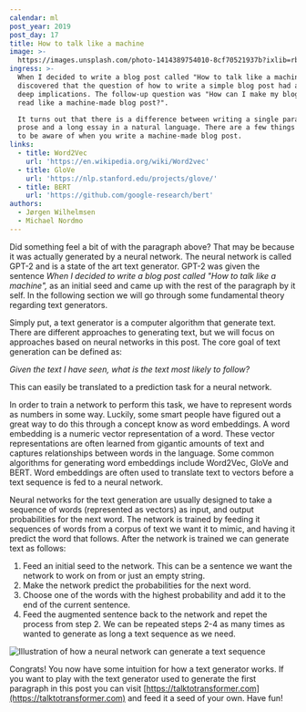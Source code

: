 ```yaml
---
calendar: ml
post_year: 2019
post_day: 17
title: How to talk like a machine
image: >-
  https://images.unsplash.com/photo-1414389754010-8cf70521937b?ixlib=rb-1.2.1&ixid=eyJhcHBfaWQiOjEyMDd9&auto=format&fit=crop&w=1100&q=60
ingress: >-
  When I decided to write a blog post called "How to talk like a machine", I
  discovered that the question of how to write a simple blog post had a lot of
  deep implications. The follow-up question was "How can I make my blog post
  read like a machine-made blog post?".

  It turns out that there is a difference between writing a single paragraph of
  prose and a long essay in a natural language. There are a few things you need
  to be aware of when you write a machine-made blog post.
links:
  - title: Word2Vec
    url: 'https://en.wikipedia.org/wiki/Word2vec'
  - title: GloVe
    url: 'https://nlp.stanford.edu/projects/glove/'
  - title: BERT
    url: 'https://github.com/google-research/bert'
authors:
  - Jørgen Wilhelmsen
  - Michael Nordmo
---
```

Did something feel a bit of with the paragraph above? That may be because it was actually generated by a neural network. The neural network is called GPT-2 and is a state of the art text generator. GPT-2 was given the sentence _When I decided to write a blog post called "How to talk like a machine",_ as an initial seed and came up with the rest of the paragraph by it self. In the following section we will go through some fundamental theory regarding text generators.

Simply put, a text generator is a computer algorithm that generate text. There are different approaches to generating text, but we will focus on approaches based on neural networks in this post. The core goal of text generation can be defined as: 

_Given the text I have seen, what is the text most likely to follow?_

This can easily be translated to a prediction task for a neural network.

In order to train a network to perform this task, we have to represent words as numbers in some way. Luckily, some smart people have figured out a great way to do this through a concept know as word embeddings. A word embedding is a numeric vector representation of a word. These vector representations are often learned from gigantic amounts of text and captures relationships between words in the language. Some common algorithms for generating word embeddings include Word2Vec, GloVe and BERT. Word embeddings are often used to translate text to vectors before a text sequence is fed to a neural network. 

Neural networks for the text generation are usually designed to take a sequence of words (represented as vectors) as input, and output probabilities for the next word. The network is trained by feeding it sequences of words from a corpus of text we want it to mimic, and having it predict the word that follows. After the network is trained we can generate text as follows:
1. Feed an initial seed to the network. This can be a sentence we want the network to work on from or just an empty string.
2. Make the network predict the probabilities for the next word.
3. Choose one of the words with the highest probability and add it to the end of the current sentence.
4. Feed the augmented sentence back to the network and repet the process from step 2.
We can be repeated steps 2-4 as many times as wanted to generate as long a text sequence as we need.

![Illustration of how a neural network can generate a text sequence](/assets/ml_17_pic1.gif)

Congrats! You now have some intuition for how a text generator works. If you want to play with the text generator used to generate the first paragraph in this post you can visit [https://talktotransformer.com](https://talktotransformer.com) and feed it a seed of your own. Have fun!
